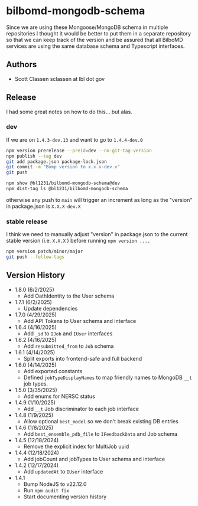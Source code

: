 # bilbomd-mongodb-schema

Since we are using these Mongoose/MongoDB schema in multiple repositories I thought it would be better to put them in a separate repository so that we can keep track of the version and be assured that all BilboMD services are using the same database schema and Typescript interfaces.

## Authors

- Scott Classen sclassen at lbl dot gov

## Release

I had some great notes on how to do this... but alas.

### dev

If we are on `1.4.3-dev.13` and want to go to `1.4.4-dev.0`

```bash
npm version prerelease --preid=dev --no-git-tag-version
npm publish --tag dev
git add package.json package-lock.json
git commit -m "Bump version to x.x.x-dev.x"
git push

npm show @bl1231/bilbomd-mongodb-schema@dev
npm dist-tag ls @bl1231/bilbomd-mongodb-schema 
```

otherwise any push to `main` will trigger an increment as long as the "version" in package.json is `X.X.X-dev.X`


### stable release

I think we need to manually adjust "version" in package.json to the current stable version (i.e. `X.X.X` ) before running `npm version ....`

```bash
npm version patch/minor/major
git push --follow-tags
```

## Version History

- 1.8.0 (6/2/2025)
  - Add OathIdentity to the User schema
- 1.7.1 (6/2/2025)
  - Update dependencies
- 1.7.0 (4/29/2025)
  - Add API Tokens to User schema and interface
- 1.6.4 (4/16/2025)
  - Add `_id` to `IJob` and `IUser` interfaces
- 1.6.2 (4/16/2025)
  - Add `resubmitted_from` to `Job` schema
- 1.6.1 (4/14/2025)
  - Split exports into frontend-safe and full backend
- 1.6.0 (4/14/2025)
  - Add exported constants
  - Defined `jobTypeDisplayNames` to map friendly names to MongoDB `__t` job types.
- 1.5.0 (3/35/2025)
  - Add enums for NERSC status
- 1.4.9 (1/10/2025)
  - Add `__t` Job discriminator to each job interface
- 1.4.8 (1/9/2025)
  - Allow optional `best_model` so we don't break existing DB entries
- 1.4.6 (1/8/2025)
  - Add `best_ensemble_pdb_file` to `IFeedbackData` and Job schema
- 1.4.5 (12/18/2024)
  - Remove the explicit index for MultiJob uuid
- 1.4.4 (12/18/2024)
  - Add jobCount and jobTypes to User schema and interface
- 1.4.2 (12/17/2024)
  - Add `updatedAt` to `IUser` interface
- 1.4.1
  - Bump NodeJS to v22.12.0
  - Run `npm audit fix`
  - Start documenting version history